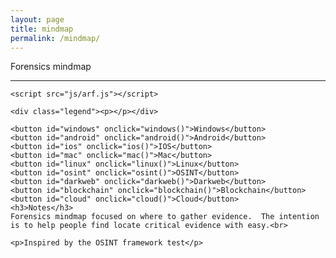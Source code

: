 ```yaml
---
layout: page
title: mindmap
permalink: /mindmap/
---
```


<html>
  <head>
    <meta http-equiv="Content-Type" content="text/html;charset=utf-8"/>
    <link type="text/css" rel="stylesheet" href="css/arf.css"/>
    <script type="text/javascript" src="js/d3.v3.min.js"></script>
    <title>Forensics mindmap</title>
  </head>

  <body>
    <div id="body">
      <div id="header">
        Forensics mindmap
          <hr/>
      </div>
    </div>

    <script src="js/arf.js"></script>

    <div class="legend"><p></p></div>

    <button id="windows" onclick="windows()">Windows</button>
    <button id="android" onclick="android()">Android</button>
    <button id="ios" onclick="ios()">IOS</button>
    <button id="mac" onclick="mac()">Mac</button>
    <button id="linux" onclick="linux()">Linux</button>
    <button id="osint" onclick="osint()">OSINT</button>
    <button id="darkweb" onclick="darkweb()">Darkweb</button>
    <button id="blockchain" onclick="blockchain()">Blockchain</button>
    <button id="cloud" onclick="cloud()">Cloud</button>
    <h3>Notes</h3>
    Forensics mindmap focused on where to gather evidence.  The intention is to help people find locate critical evidence with easy.<br>
      
    <p>Inspired by the OSINT framework test</p>

  </body>

</html>
